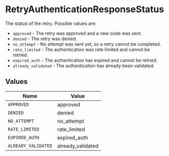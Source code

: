 # RetryAuthenticationResponseStatus

The status of the retry. Possible values are:
  * `approved` - The retry was approved and a new code was sent.
  * `denied` - The retry was denied.
  * `no_attempt` - No attempt was sent yet, so a retry cannot be completed.
  * `rate_limited` - The authentication was rate limited and cannot be retried.
  * `expired_auth` - The authentication has expired and cannot be retried.
  * `already_validated` - The authentication has already been validated.



## Values

| Name                | Value               |
| ------------------- | ------------------- |
| `APPROVED`          | approved            |
| `DENIED`            | denied              |
| `NO_ATTEMPT`        | no_attempt          |
| `RATE_LIMITED`      | rate_limited        |
| `EXPIRED_AUTH`      | expired_auth        |
| `ALREADY_VALIDATED` | already_validated   |